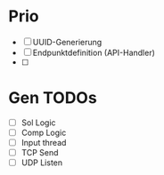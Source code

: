 # Prio
- [ ] UUID-Generierung
- [ ] Endpunktdefinition (API-Handler)
- [ ]

# Gen TODOs
- [ ] Sol Logic
- [ ] Comp Logic
- [ ] Input thread
- [ ] TCP Send
- [ ] UDP Listen